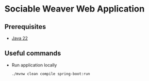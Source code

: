 # Sociable Weaver Web Application

## Prerequisites

- [Java 22](https://www.oracle.com/java/technologies/downloads/#java22)

## Useful commands

- Run application locally

  ```shell
  ./mvnw clean compile spring-boot:run
  ```
